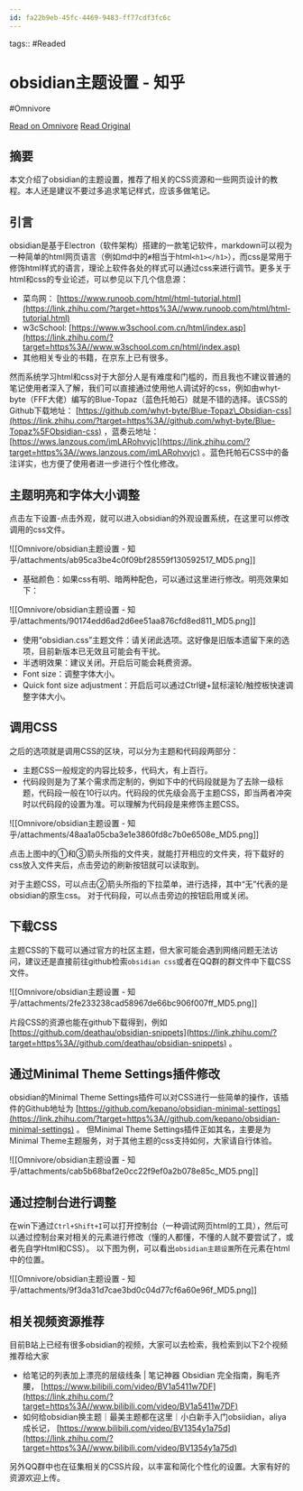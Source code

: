 ```yaml
---
id: fa22b9eb-45fc-4469-9483-ff77cdf3fc6c
---
```



tags::  #Readed 

# obsidian主题设置 - 知乎
#Omnivore

[Read on Omnivore](https://omnivore.app/me/obsidian-190e2fe3aab)
[Read Original](https://zhuanlan.zhihu.com/p/367811948)

## **摘要**

本文介绍了obsidian的主题设置，推荐了相关的CSS资源和一些网页设计的教程。本人还是建议不要过多追求笔记样式，应该多做笔记。

## **引言**

obsidian是基于Electron（软件架构）搭建的一款笔记软件，markdown可以视为一种简单的html网页语言（例如md中的`#`相当于html`<h1></h1>`），而css是常用于修饰html样式的语言，理论上软件各处的样式可以通过css来进行调节。更多关于html和css的专业论述，可以参见以下几个信息源：

* 菜鸟网： [https://www.runoob.com/html/html-tutorial.html](https://link.zhihu.com/?target=https%3A//www.runoob.com/html/html-tutorial.html)
* w3cSchool: [https://www.w3school.com.cn/html/index.asp](https://link.zhihu.com/?target=https%3A//www.w3school.com.cn/html/index.asp)
* 其他相关专业的书籍，在京东上已有很多。

然而系统学习html和css对于大部分人是有难度和门槛的，而且我也不建议普通的笔记使用者深入了解，我们可以直接通过使用他人调试好的css，例如由whyt-byte（FFF大佬）编写的Blue-Topaz（蓝色托帕石）就是不错的选择。该CSS的Github下载地址： [https://github.com/whyt-byte/Blue-Topaz\_Obsidian-css](https://link.zhihu.com/?target=https%3A//github.com/whyt-byte/Blue-Topaz%5FObsidian-css) ，蓝奏云地址： [https://wws.lanzous.com/imLARohvvjc](https://link.zhihu.com/?target=https%3A//wws.lanzous.com/imLARohvvjc) 。蓝色托帕石CSS中的备注详实，也方便了使用者进一步进行个性化修改。

## **主题明亮和字体大小调整**

点击左下设置-点击外观，就可以进入obsidian的外观设置系统，在这里可以修改调用的css文件。 

![[Omnivore/obsidian主题设置 - 知乎/attachments/ab95ca3be4c0f09bf28559f130592517_MD5.png]]

* 基础颜色：如果css有明、暗两种配色，可以通过这里进行修改。明亮效果如下：

![[Omnivore/obsidian主题设置 - 知乎/attachments/90174edd6ad2d6ee51aa876cfd8ed811_MD5.png]]

* 使用“obsidian.css”主题文件：请关闭此选项。这好像是旧版本遗留下来的选项，目前新版本已无效且可能会有干扰。
* 半透明效果：建议关闭。开启后可能会耗费资源。
* Font size：调整字体大小。
* Quick font size adjustment：开启后可以通过Ctrl键+鼠标滚轮/触控板快速调整字体大小。

## **调用CSS**

之后的选项就是调用CSS的区块，可以分为主题和代码段两部分：

* 主题CSS一般规定的内容比较多，代码大，有上百行。
* 代码段则是为了某个需求而定制的，例如下中的代码段就是为了去除一级标题，代码段一般在10行以内。代码段的优先级会高于主题CSS，即当两者冲突时以代码段的设置为准。可以理解为代码段是来修饰主题CSS。

![[Omnivore/obsidian主题设置 - 知乎/attachments/48aa1a05cba3e1e3860fd8c7b0e6508e_MD5.png]]

点击上图中的①和③箭头所指的文件夹，就能打开相应的文件夹，将下载好的css放入文件夹后，点击旁边的刷新按钮就可以读取到。

对于主题CSS，可以点击②箭头所指的下拉菜单，进行选择，其中“无”代表的是obsidian的原生css。 对于代码段，可以点击旁边的按钮启用或关闭。

## **下载CSS**

主题CSS的下载可以通过官方的社区主题，但大家可能会遇到网络问题无法访问，建议还是直接前往github检索`obsidian css`或者在QQ群的群文件中下载CSS文件。 

![[Omnivore/obsidian主题设置 - 知乎/attachments/2fe233238cad58967de66bc906f007ff_MD5.png]]

片段CSS的资源也能在github下载得到，例如 [https://github.com/deathau/obsidian-snippets](https://link.zhihu.com/?target=https%3A//github.com/deathau/obsidian-snippets) 。

## **通过Minimal Theme Settings插件修改**

obsidian的Minimal Theme Settings插件可以对CSS进行一些简单的操作，该插件的Github地址为 [https://github.com/kepano/obsidian-minimal-settings](https://link.zhihu.com/?target=https%3A//github.com/kepano/obsidian-minimal-settings) 。 但Minimal Theme Settings插件正如其名，主要是为Minimal Theme主题服务，对于其他主题的css支持如何，大家请自行体验。 

![[Omnivore/obsidian主题设置 - 知乎/attachments/cab5b68baf2e0cc22f9ef0a2b078e85c_MD5.png]]

## **通过控制台进行调整**

在win下通过`Ctrl+Shift+I`可以打开控制台（一种调试网页html的工具），然后可以通过控制台来对相关的元素进行修改（懂的人都懂，不懂的人就不要尝试了，或者先自学Html和CSS）。 以下图为例，可以看出`obsidian主题设置`所在元素在html中的位置。 

![[Omnivore/obsidian主题设置 - 知乎/attachments/9f3da31d7cae3bd0c04d77cf6a60e96f_MD5.png]]

## **相关视频资源推荐**

目前B站上已经有很多obsidian的视频，大家可以去检索，我检索到以下2个视频推荐给大家

* 给笔记的列表加上漂亮的层级线条 | 笔记神器 Obsidian 完全指南，胸毛齐腰， [https://www.bilibili.com/video/BV1a5411w7DF](https://link.zhihu.com/?target=https%3A//www.bilibili.com/video/BV1a5411w7DF)
* 如何给obsidian换主题｜最美主题都在这里｜小白新手入门obsiidian，aliya成长记， [https://www.bilibili.com/video/BV1354y1a75d](https://link.zhihu.com/?target=https%3A//www.bilibili.com/video/BV1354y1a75d)

另外QQ群中也在征集相关的CSS片段，以丰富和简化个性化的设置。大家有好的资源欢迎上传。

